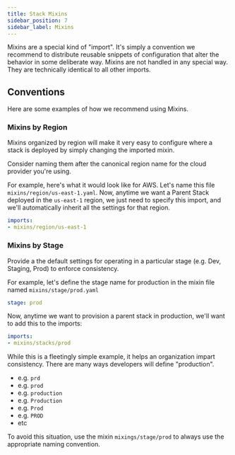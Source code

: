 ```yaml
---
title: Stack Mixins
sidebar_position: 7
sidebar_label: Mixins
---
```


Mixins are a special kind of "import". It's simply a convention we recommend to distribute reusable snippets of configuration that alter the behavior in some deliberate way. Mixins are not handled in any special way. They are technically identical to all other imports. 

## Conventions

Here are some examples of how we recommend using Mixins.

### Mixins by Region

Mixins organized by region will make it very easy to configure where a stack is deployed by simply changing the imported mixin.

Consider naming them after the canonical region name for the cloud provider you're using.

For example, here's what it would look like for AWS. Let's name this file `mixins/region/us-east-1.yaml`.
Now, anytime we want a Parent Stack deployed in the `us-east-1` region, we just need to specify this import, and we'll automatically inherit all the settings for that region.

```yaml
imports:
- mixins/region/us-east-1
```

### Mixins by Stage

Provide a the default settings for operating in a particular stage (e.g. Dev, Staging, Prod) to enforce consistency.

For example, let's define the stage name for production in the mixin file named `mixins/stage/prod.yaml`

```yaml
stage: prod
```

Now, anytime we want to provision a parent stack in production, we'll want to add this to the imports:

```yaml
imports:
- mixins/stacks/prod
```

While this is a fleetingly simple example, it helps an organization impart consistency. There are many ways developers will define "production".

- e.g. `prd`
- e.g. `prod`
- e.g. `production`
- e.g. `Production`
- e.g. `Prod`
- e.g. `PROD`
- etc

To avoid this situation, use the mixin `mixings/stage/prod` to always use the appropriate naming convention.

